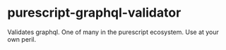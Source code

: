 # purescript-graphql-validator

Validates graphql. One of many in the purescript ecosystem. Use at your own peril.
